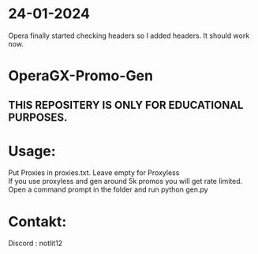 # 24-01-2024 
Opera finally started checking headers so I added headers. It should work now.

# OperaGX-Promo-Gen

## THIS REPOSITERY IS ONLY FOR EDUCATIONAL PURPOSES.

# Usage:
Put Proxies in proxies.txt. Leave empty for Proxyless\
If you use proxyless and gen around 5k promos you will get rate limited.\
Open a command prompt in the folder and run python gen.py



# Contakt:
Discord : notlit12
